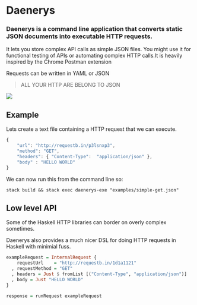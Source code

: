 # Daenerys

### Daenerys is a command line application that converts static JSON documents into executable HTTP requests.

It lets you store complex API calls as simple JSON files. You might use it for functional testing of APIs or automating complex HTTP calls.It is heavily inspired by the Chrome Postman extension

Requests can be written in YAML or JSON

> ALL YOUR HTTP ARE BELONG TO JSON

![](https://s.yimg.com/os/publish-images/tv/2014-03-18/2599ab90-aead-11e3-b1dd-f95b1df1b844_Deanerys-Targaryen-white-stalion.jpg)

## Example

Lets create a text file containing a HTTP request that we can execute.

```javascript
{
    "url": "http://requestb.in/p3lsnxp3",
    "method": "GET",
    "headers": { "Content-Type":  "application/json" },
    "body" : "HELLO WORLD"
}
```

We can now run this from the command line so:

```
stack build && stack exec daenerys-exe "examples/simple-get.json"
```

## Low level API

Some of the Haskell HTTP libraries can border on overly complex sometimes.

Daenerys also provides a much nicer DSL for doing HTTP requests in Haskell with minimial fuss. 

```haskell
exampleRequest = InternalRequest {
    requestUrl    = "http://requestb.in/1d1a1121"
  , requestMethod = "GET"
  , headers = Just $ fromList [("Content-Type", "application/json")]
  , body = Just "HELLO WORLD"
}

response = runRequest exampleRequest
```
